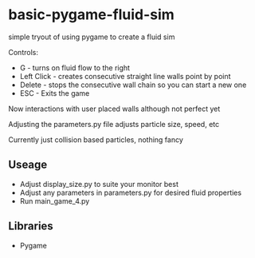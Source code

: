 # basic-pygame-fluid-sim
simple tryout of using pygame to create a fluid sim

Controls:
* G - turns on fluid flow to the right
* Left Click - creates consecutive straight line walls point by point
* Delete - stops the consecutive wall chain so you can start a new one
* ESC - Exits the game

Now interactions with user placed walls although not perfect yet

Adjusting the parameters.py file adjusts particle size, speed, etc

Currently just collision based particles, nothing fancy

## Useage
* Adjust display_size.py to suite your monitor best
* Adjust any parameters in parameters.py for desired fluid properties
* Run main_game_4.py

## Libraries
* Pygame
